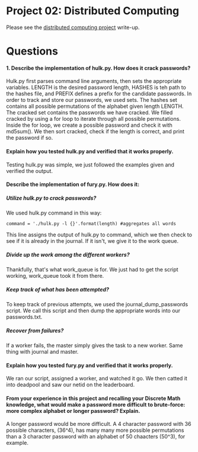 Project 02: Distributed Computing
=================================

Please see the [distributed computing project] write-up.

[distributed computing project]: https://www3.nd.edu/~pbui/teaching/cse.20189.sp16/homework10.html

# Questions

#### 1. Describe the implementation of hulk.py. How does it crack passwords?
Hulk.py first parses command line arguments, then sets the appropriate variables. LENGTH is the desired password length, HASHES is teh path to the hashes file, and PREFIX defines a prefix for the candidate passwords. In order to track and store our passwords, we used sets. The hashes set contains all possible permutations of the alphabet given length LENGTH. The cracked set contains the passwords we have cracked. We filled cracked by using a for loop to iterate through all possible permutations. Inside the for loop, we create a possible password and check it with md5sum(). We then sort cracked, check if the length is correct, and print the password if so.

#### Explain how you tested hulk.py and verified that it works properly.
Testing hulk.py was simple, we just followed the examples given and verified the output.

#### Describe the implementation of fury.py. How does it:

##### Utilize hulk.py to crack passwords?
We used hulk.py command in this way:
    
    command = './hulk.py -l {}'.format(length) #aggregates all words

This line assigns the output of hulk.py to command, which we then check to see if it is already in the journal. If it isn't, we give it to the work queue.

##### Divide up the work among the different workers?
Thankfully, that's what work_queue is for. We just had to get the script working, work_queue took it from there.

##### Keep track of what has been attempted?
To keep track of previous attempts, we used the journal_dump_passwords script. We call this script and then dump the appropriate words into our passwords.txt.

##### Recover from failures?
If a worker fails, the master simply gives the task to a new worker. Same thing with journal and master.

#### Explain how you tested fury.py and verified that it works properly.
We ran our script, assigned a worker, and watched it go. We then catted it into deadpool and saw our netid on the leaderboard.

#### From your experience in this project and recalling your Discrete Math knowledge, what would make a password more difficult to brute-force: more complex alphabet or longer password? Explain.

A longer password would be more difficult. A 4 character password with 36 possible characters, (36^4), has many many more possible permutations than a 3 character password with an alphabet of 50 chaacters (50^3), for example.